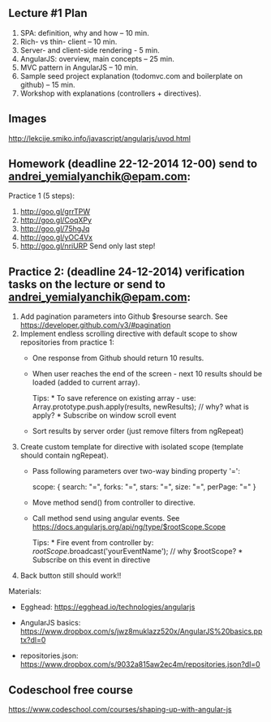 ## Lecture #1 Plan

1. SPA: definition, why and how – 10 min.
2. Rich- vs thin- client – 10 min.
3. Server- and client-side rendering - 5 min.
4. AngularJS: overview, main concepts – 25 min.
5. MVC pattern in AngularJS – 10 min.
6. Sample seed project explanation (todomvc.com and boilerplate on github) – 15 min.
7. Workshop with explanations (controllers + directives).

## Images
http://lekcije.smiko.info/javascript/angularjs/uvod.html

## Homework (deadline 22-12-2014 12-00) send to andrei_yemialyanchik@epam.com:
Practice 1 (5 steps):

1. http://goo.gl/grrTPW
2. http://goo.gl/CoqXPy
3. http://goo.gl/75hgJq
4. http://goo.gl/yOC4Vx
5. http://goo.gl/nriURP
Send only last step!

## Practice 2: (deadline 24-12-2014) verification tasks on the lecture or send to andrei_yemialyanchik@epam.com:
1. Add pagination parameters into Github $resourse search. See https://developer.github.com/v3/#pagination
2. Implement endless scrolling directive with default scope to show repositories from practice 1:
    * One response from Github should return 10 results.
    * When user reaches the end of the screen - next 10 results should be loaded (added to current array).

        Tips:
            * To save reference on existing array - use:
            Array.prototype.push.apply(results, newResults); // why? what is apply?
            * Subscribe on window scroll event
    * Sort results by server order (just remove filters from ngRepeat)
3. Create custom template for directive with isolated scope (template should contain  ngRepeat).
    * Pass following parameters over two-way binding property '=':

        scope: {
            search: "=",
            forks: "=",
            stars: "=",
            size: "=",
            perPage: "="
        }
    * Move method send() from controller to directive.
    * Call method send using angular events. See https://docs.angularjs.org/api/ng/type/$rootScope.Scope

        Tips:
            * Fire event from controller by: $rootScope.$broadcast('yourEventName'); // why $rootScope?
            * Subscribe on this event in directive
4. Back button still should work!!

Materials:
* Egghead: https://egghead.io/technologies/angularjs

* AngularJS basics: https://www.dropbox.com/s/jwz8muklazz520x/AngularJS%20basics.pptx?dl=0
* repositories.json: https://www.dropbox.com/s/9032a815aw2ec4m/repositories.json?dl=0

## Codeschool free course
https://www.codeschool.com/courses/shaping-up-with-angular-js
